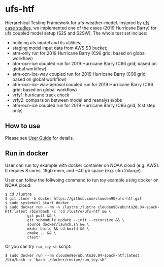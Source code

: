 # ufs-htf
Hierarchical Testing Framework for ufs-weather-model. Insipred by [ufs case studies](https://ufs-case-studies.readthedocs.io/en/develop/Intro.html), we
implemented one of the cases (2019 Hurricane Barry) for ufs coupled model setup (S2S and S2SW). The whole test set inclues:

* building ufs model and its utilities;
* staging model input data from AWS S3 bucket;
* atm-only run for 2019 Hurricane Barry (C96 grid; based on global workflow)
* atm-ocn-ice coupled run for 2019 Hurricane Barry (C96 grid; based on global workflow)
* atm-ocn-ice-wav coupled run for 2019 Hurricane Barry (C96 grid; based on global workflow)
* atm-ocn-ice-wav-aerosol coupled run for 2019 Hurricane Barry (C96 grid; based on global workflow)
* vrfy1: hurricane track check
* vrfy2: comparsion between model and reanalysis/obs
* atm-ocn-ice coupled run for 2019 Hurricane Barry (C96 grid, fcst step only)


## How to use

Please see [User Guide](https://ufs-htf.readthedocs.io/en/latest/BuildHTF.html#download-the-ufs-htf-prototype) for details.

## Run in docker

User can run toy example with docker container on NOAA cloud (e.g. AWS). It requies 8 cores, 16gb mem, and ~40 gb space (e.g. c5n.2xlarge).

User can follow the follwoing command to run toy example using docker on NOAA cloud:
```console
$ cd /lustre
$ git clone -b docker https://github.com/clouden90/ufs-htf.git
$ sudo systemctl start docker
$ sudo docker run --rm -v /lustre:/lustre clouden90/ubuntu20.04-spack-htf:latest /bin/bash -c 'cd /lustre/ufs-htf && \
          git pull && \
          git submodule update --init --recursive && \
          source docker/launch.sh && \
          mkdir build && cd build && \
          cmake .. && \
          ctest'
```
Or you can try `run_toy.sh` script:
```console
$ sudo docker run --rm clouden90/ubuntu20.04-spack-htf:latest /bin/bash -c 'bash ./docker/recipe/run_toy.sh'
```
